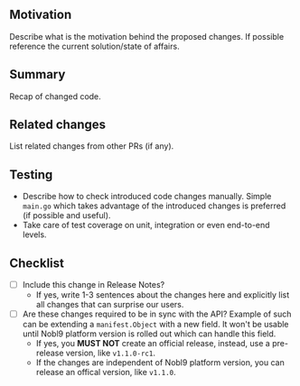 ## Motivation

Describe what is the motivation behind the proposed changes. If possible reference the current solution/state of affairs.

## Summary

Recap of changed code.

## Related changes

List related changes from other PRs (if any).

## Testing

- Describe how to check introduced code changes manually. Simple `main.go` which takes advantage of the introduced changes is preferred (if possible and useful).
- Take care of test coverage on unit, integration or even end-to-end levels.

## Checklist

- [ ] Include this change in Release Notes?
  - If yes, write 1-3 sentences about the changes here and explicitly list all changes that can surprise our users.
- [ ] Are these changes required to be in sync with the API? Example of such can be extending a `manifest.Object` with a new field.
It won't be usable until Nobl9 platform version is rolled out which can handle this field.
  - If yes, you **MUST NOT** create an official release, instead, use a pre-release version, like `v1.1.0-rc1`.
  - If the changes are independent of Nobl9 platform version, you can release an offical version, like `v1.1.0`.
